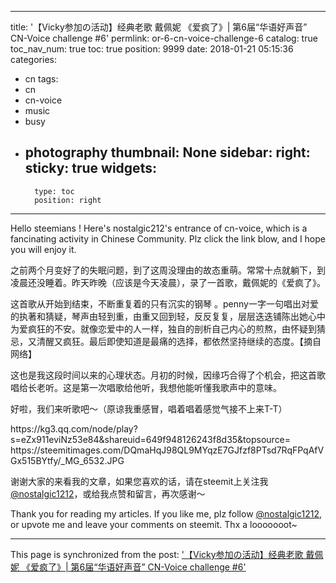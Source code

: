 
---
title: '【Vicky参加の活动】经典老歌 戴佩妮 《爱疯了》| 第6届“华语好声音” CN-Voice challenge #6'
permlink: or-6-cn-voice-challenge-6
catalog: true
toc_nav_num: true
toc: true
position: 9999
date: 2018-01-21 05:15:36
categories:
- cn
tags:
- cn
- cn-voice
- music
- busy
- photography
thumbnail: None
sidebar:
    right:
        sticky: true
widgets:
    -
        type: toc
        position: right
---


<html>
<p>Hello steemians ! Here's nostalgic212's entrance of cn-voice, which is a fancinating activity in Chinese Community. Plz click the link blow, and I hope you will enjoy it.<p>
<p>之前两个月变好了的失眠问题，到了这周没理由的故态重萌。常常十点就躺下，到凌晨还没睡着。昨天昨晚（应该是今天凌晨），录了一首歌，戴佩妮的《爱疯了》。<p>
<p>这首歌从开始到结束，不断重复着的只有沉实的钢琴 。penny一字一句唱出对爱的执著和猜疑，琴声由轻到重，由重又回到轻，反反复复，层层迭迭铺陈出她心中为爱疯狂的不安。就像恋爱中的人一样，独自的剖析自己内心的煎熬，由怀疑到猜忌，又清醒又疯狂。最后即使知道是最痛的选择，都依然坚持继续的态度。【摘自网络】<p>
<p>这也是我这段时间以来的心理状态。月初的时候，因缘巧合得了个机会，把这首歌唱给长老听。这是第一次唱歌给他听，我想他能听懂我歌声中的意味。<p>
<p>好啦，我们来听歌吧～（原谅我重感冒，唱着唱着感觉气接不上来T-T）<p>
https://kg3.qq.com/node/play?s=eZx911eviNz53e84&amp;shareuid=649f948126243f8d35&amp;topsource= 
https://steemitimages.com/DQmaHqJ98QL9MYqzE7GJfzf8PTsd7RqFPqAfVGx515BYtfy/_MG_6532.JPG
<p>谢谢大家的来看我的文章，如果您喜欢的话，请在steemit上关注我<a href="https://cnsteem.com/@nostalgic1212">@nostalgic1212</a>，或给我点赞和留言，再次感谢～<p>
<p>Thank you for reading my articles. If you like me, plz follow <a href="https://cnsteem.com/@nostalgic1212">@nostalgic1212</a>, or upvote me and leave your comments on steemit. Thx a looooooot~</p>
</html>

- - -

This page is synchronized from the post: ['【Vicky参加の活动】经典老歌 戴佩妮 《爱疯了》| 第6届“华语好声音” CN-Voice challenge #6'](https://steemit.com/@nostalgic1212/or-6-cn-voice-challenge-6)
